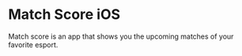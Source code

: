 # Match Score iOS

Match score is an app that shows you the upcoming matches of your favorite esport.